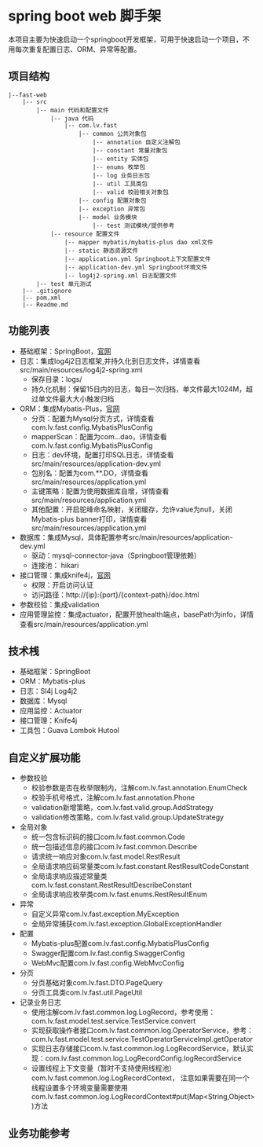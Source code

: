 # spring boot web 脚手架
本项目主要为快速启动一个springboot开发框架，可用于快速启动一个项目，不用每次重复配置日志、ORM、异常等配置。
## 项目结构
```
|--fast-web  
    |-- src  
        |-- main 代码和配置文件  
            |-- java 代码  
                |-- com.lv.fast  
                    |-- common 公共对象包
                        |-- annotation 自定义注解包  
                        |-- constant 常量对象包  
                        |-- entity 实体包  
                        |-- enums 枚举包
                        |-- log 业务日志包  
                        |-- util 工具类包  
                        |-- valid 校验相关对象包  
                    |-- config 配置对象包  
                    |-- exception 异常包  
                    |-- model 业务模块
                        |-- test 测试模块/提供参考
            |-- resource 配置文件  
                |-- mapper mybatis/mybatis-plus dao xml文件  
                |-- static 静态资源文件  
                |-- application.yml Springboot上下文配置文件  
                |-- application-dev.yml Springboot环境文件  
                |-- log4j2-spring.xml 日志配置文件  
        |-- test 单元测试  
    |-- .gitignore  
    |-- pom.xml  
    |-- Readme.md
```
## 功能列表
- 基础框架：SpringBoot，[官网](https://spring.io/projects/spring-boot)
- 日志：集成log4j2日志框架,并持久化到日志文件，详情查看src/main/resources/log4j2-spring.xml
  - 保存目录：logs/
  - 持久化机制：保留15日内的日志，每日一次归档，单文件最大1024M，超过单文件最大大小触发归档
- ORM：集成Mybatis-Plus，[官网](https://mp.baomidou.com/)
  - 分页：配置为Mysql分页方式，详情查看com.lv.fast.config.MybatisPlusConfig
  - mapperScan：配置为com.*.*.dao，详情查看com.lv.fast.config.MybatisPlusConfig
  - 日志：dev环境，配置打印SQL日志，详情查看src/main/resources/application-dev.yml
  - 包别名：配置为com.**.DO，详情查看src/main/resources/application.yml
  - 主键策略：配置为使用数据库自增，详情查看src/main/resources/application.yml
  - 其他配置：开启驼峰命名映射，关闭缓存，允许value为null，关闭Mybatis-plus banner打印，详情查看src/main/resources/application.yml
- 数据库：集成Mysql，具体配置参考src/main/resources/application-dev.yml
  - 驱动：mysql-connector-java（Springboot管理依赖）
  - 连接池： hikari
- 接口管理：集成knife4j，[官网](https://doc.xiaominfo.com/)
  - 权限：开启访问认证
  - 访问路径：http://{ip}:{port}/{context-path}/doc.html
- 参数校验：集成validation
- 应用管理监控：集成actuator，配置开放health端点，basePath为info，详情查看src/main/resources/application.yml
## 技术桟
  - 基础框架：SpringBoot
  - ORM：Mybatis-plus
  - 日志：Sl4j Log4j2
  - 数据库：Mysql
  - 应用监控：Actuator
  - 接口管理：Knife4j
  - 工具包：Guava Lombok Hutool
## 自定义扩展功能
  - 参数校验
    - 校验参数是否在枚举限制内，注解com.lv.fast.annotation.EnumCheck
    - 校验手机号格式，注解com.lv.fast.annotation.Phone
    - validation新增策略，com.lv.fast.valid.group.AddStrategy
    - validation修改策略，com.lv.fast.valid.group.UpdateStrategy
  - 全局对象
    - 统一包含标识码的接口com.lv.fast.common.Code
    - 统一包描述信息的接口com.lv.fast.common.Describe
    - 请求统一响应对象com.lv.fast.model.RestResult
    - 全局请求响应码常量类com.lv.fast.constant.RestResultCodeConstant
    - 全局请求响应描述常量类com.lv.fast.constant.RestResultDescribeConstant
    - 全局请求响应枚举类com.lv.fast.enums.RestResultEnum
  - 异常
    - 自定义异常com.lv.fast.exception.MyException
    - 全局异常捕获com.lv.fast.exception.GlobalExceptionHandler
  - 配置
    - Mybatis-plus配置com.lv.fast.config.MybatisPlusConfig
    - Swagger配置com.lv.fast.config.SwaggerConfig
    - WebMvc配置com.lv.fast.config.WebMvcConfig
  - 分页
    - 分页基础对象com.lv.fast.DTO.PageQuery
    - 分页工具类com.lv.fast.util.PageUtil
  - 记录业务日志
    - 使用注解com.lv.fast.common.log.LogRecord，参考使用：com.lv.fast.model.test.service.TestService.convert
    - 实现获取操作者接口com.lv.fast.common.log.OperatorService，参考：com.lv.fast.model.test.service.TestOperatorServiceImpl.getOperator
    - 实现日志存储接口com.lv.fast.common.log.LogRecordService，默认实现：com.lv.fast.common.log.LogRecordConfig.logRecordService
    - 设置线程上下文变量（暂时不支持使用线程池）com.lv.fast.common.log.LogRecordContext，
      注意如果需要在同一个线程设置多个环境变量需要使用com.lv.fast.common.log.LogRecordContext#put(Map<String,Object>)方法
## 业务功能参考